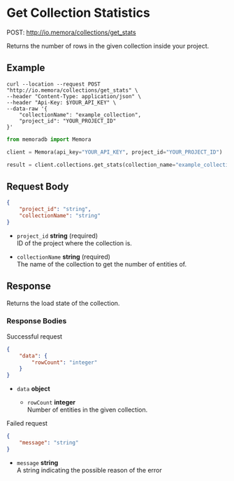 # Get Collection Statistics

POST: http://io.memora/collections/get_stats

Returns the number of rows in the given collection inside your project.

## Example


```shell
curl --location --request POST "http://io.memora/collections/get_stats" \
--header "Content-Type: application/json" \
--header "Api-Key: $YOUR_API_KEY" \
--data-raw '{
    "collectionName": "example_collection",
    "project_id": "YOUR_PROJECT_ID"
}'
```
```python
from memoradb import Memora

client = Memora(api_key="YOUR_API_KEY", project_id="YOUR_PROJECT_ID")

result = client.collections.get_stats(collection_name="example_collection")
```
## Request Body

```json
{
    "project_id": "string",
    "collectionName": "string"
}
```
    
- `project_id` __string__ (required)</br> ID of the project where the collection is.

- `collectionName` __string__ (required)</br>The name of the collection to get the number of entities of.


## Response

Returns the load state of the collection.

### Response Bodies

Successful request
```json
{
    "data": {
        "rowCount": "integer"
    }
}
```
- `data` __object__ 

    - `rowCount` __integer__ </br> Number of entities in the given collection.

Failed request
```json
{
    "message": "string"
}
```
- `message` __string__ </br> A string indicating the possible reason of the error 
